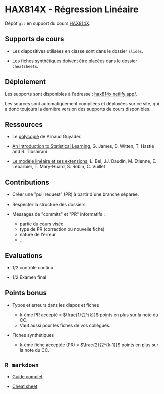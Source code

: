 # HAX814X - Régression Linéaire

Dépôt `git` en support du cours [HAX814X](https://moodle.umontpellier.fr/course/view.php?id=25368).

## Supports de cours

* Les diapositives utilisées en classe sont dans le dossier `slides`.

* Les fiches synthétiques doivent être placées dans le dossier `cheatsheets`.

## Déploiement

Les supports sont disponibles à l'adresse : [hax814x.netlify.app/](https://hax814x.netlify.app/).

Les sources sont automatiquement compilées et déployées sur ce site, qui a donc
toujours la dernière version des supports de cours disponibles.

## Ressources

* Le [polycopié](https://www.lpsm.paris/pageperso/guyader/files/teaching/Regression.pdf) de Arnaud Guyader.

* [An Introduction to Statistical Learning](https://statlearning.com/), G. James, D. Witten, T. Hastie and R. Tibshirani

* [Le modèle linéaire et ses extensions](https://www6.inrae.fr/mia-paris/content/download/4281/40718/version/1/file/ModeleLineaireEt_Extensions.pdf), L. Bel, JJ. Daudin, M. Etienne, E. Lebarbier, T. Mary-Huard, S. Robin, C. Vuillet

## Contributions

* Créer une "pull request" (PR) à partir d'une branche séparée.

* Respecter la structure des dossiers.

* Messages de "commits" et "PR" informatifs :
	* partie du cours visée
	* type de PR (correction ou nouvelle fiche)
	* nature de l'erreur
	* ...

## Evaluations

* 1/2 contrôle continu

* 1/2 Examen final

## Points bonus

* Typos et erreurs dans les diapos et fiches
  * k-ème PR accepté = $\frac{1}{2^{k}}$ points en plus sur la note du CC.
  * Vaut aussi pour les fiches de vos collègues.
  
* Fiches synthétiques
  * k-ème fiche acceptée (PR) = $\frac{2}{2^{k-1}}$ points en plus sur la note du CC.

## `R markdown`

* [Guide complet](https://rmarkdown.rstudio.com/lesson-1.html)

* [Cheat sheet](https://rmarkdown.rstudio.com/lesson-15.html)